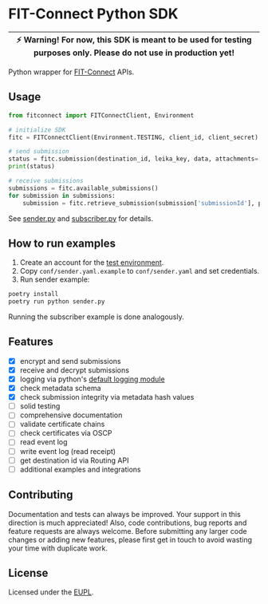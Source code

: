 # FIT-Connect Python SDK

| :zap: Warning! For now, this SDK is meant to be used for testing purposes only. Please do not use in production yet! |
|----------------------------------------------------------------------------------------------------------------------|

Python wrapper for [FIT-Connect](https://docs.fitko.de/fit-connect/) APIs.

## Usage
```python
from fitconnect import FITConnectClient, Environment

# initialize SDK
fitc = FITConnectClient(Environment.TESTING, client_id, client_secret)

# send submission
status = fitc.submission(destination_id, leika_key, data, attachments=[])
print(status)

# receive submissions
submissions = fitc.available_submissions()
for submission in submissions:
    submission = fitc.retrieve_submission(submission['submissionId'], private_key_decryption)
```

See [sender.py](./sender.py) and [subscriber.py](./subscriber.py) for details.

## How to run examples
1. Create an account for the [test environment](https://docs.fitko.de/fit-connect/docs/getting-started/account).
2. Copy `conf/sender.yaml.example` to `conf/sender.yaml` and set credentials.
3. Run sender example:

```bash
poetry install
poetry run python sender.py
```

Running the subscriber example is done analogously.

## Features
- [x] encrypt and send submissions
- [x] receive and decrypt submissions
- [x] logging via python's [default logging module](https://docs.python.org/3/library/logging.html)
- [x] check metadata schema
- [x] check submission integrity via metadata hash values
- [ ] solid testing
- [ ] comprehensive documentation
- [ ] validate certificate chains
- [ ] check certificates via OSCP
- [ ] read event log
- [ ] write event log (read receipt)
- [ ] get destination id via Routing API
- [ ] additional examples and integrations

## Contributing
Documentation and tests can always be improved.
Your support in this direction is much appreciated!
Also, code contributions, bug reports and feature requests are always welcome.
Before submitting any larger code changes or adding new features, please first get in touch to avoid wasting your time with duplicate work.

## License
Licensed under the [EUPL](./LICENSE.txt).
